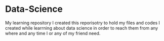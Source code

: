 # Data-Science
My learning repository
I created this reporisotry to hold my files and codes I created while learrning about data science in order to reach them from any where and any time I or any of my friend need. 

